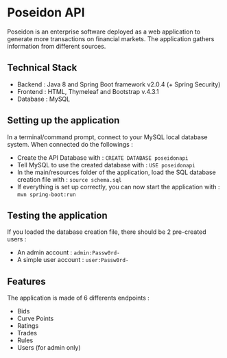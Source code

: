 # Poseidon API
Poseidon is an enterprise software deployed as a web application to generate more transactions on financial markets. The application gathers information from different sources.


## Technical Stack
- Backend : Java 8 and Spring Boot framework v2.0.4 (+ Spring Security)
- Frontend : HTML, Thymeleaf and Bootstrap v.4.3.1
- Database : MySQL

## Setting up the application
In a terminal/command prompt, connect to your MySQL local database system. When connected do the followings : 
- Create the API Database with : `CREATE DATABASE poseidonapi`
- Tell MySQL to use the created database with : `USE poseidonapi`
- In the main/resources folder of the application, load the SQL database creation file with : `source schema.sql`
- If everything is set up correctly, you can now start the application with : `mvn spring-boot:run`

## Testing the application
If you loaded the database creation file, there should be 2 pre-created users :
- An admin account : `admin:Passw0rd-`
- A simple user account : `user:Passw0rd-`

## Features
The application is made of 6 differents endpoints : 
- Bids
- Curve Points
- Ratings
- Trades
- Rules
- Users (for admin only)
